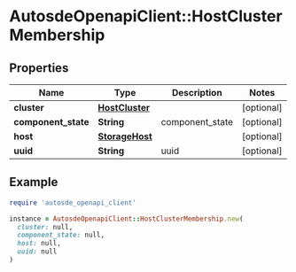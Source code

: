 # AutosdeOpenapiClient::HostClusterMembership

## Properties

| Name | Type | Description | Notes |
| ---- | ---- | ----------- | ----- |
| **cluster** | [**HostCluster**](HostCluster.md) |  | [optional] |
| **component_state** | **String** | component_state | [optional] |
| **host** | [**StorageHost**](StorageHost.md) |  | [optional] |
| **uuid** | **String** | uuid | [optional] |

## Example

```ruby
require 'autosde_openapi_client'

instance = AutosdeOpenapiClient::HostClusterMembership.new(
  cluster: null,
  component_state: null,
  host: null,
  uuid: null
)
```

